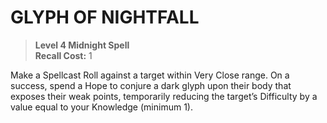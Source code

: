 ﻿---
tags:
  - Ability
  - CharacterOption
name: 'GLYPH OF NIGHTFALL'
level: 4
domain: 'Midnight'
type: 'Spell'
recall: '1'
description: 'Make a Spellcast Roll against a target within Very Close range. On a success, spend a Hope to conjure a dark glyph upon their body that exposes their weak points, temporarily reducing the target’s Difficulty by a value equal to your Knowledge (minimum 1).'
---
# GLYPH OF NIGHTFALL

> **Level 4 Midnight Spell**  
> **Recall Cost:** 1

Make a Spellcast Roll against a target within Very Close range. On a success, spend a Hope to conjure a dark glyph upon their body that exposes their weak points, temporarily reducing the target’s Difficulty by a value equal to your Knowledge (minimum 1).
